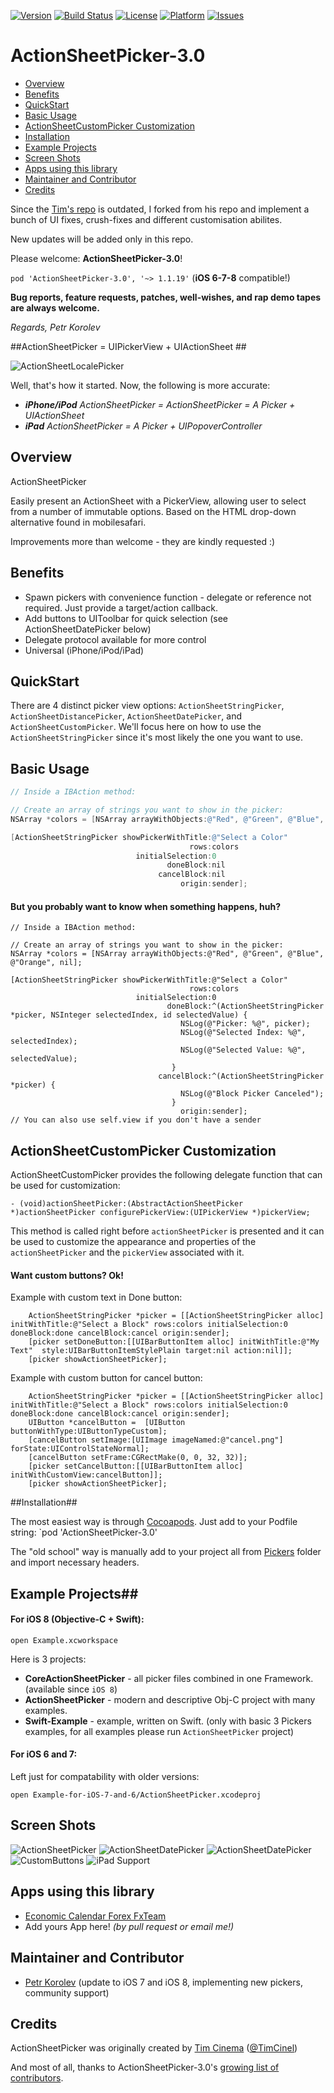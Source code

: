 [![Version](http://img.shields.io/cocoapods/v/ActionSheetPicker-3.0.svg)](http://cocoadocs.org/docsets/ActionSheetPicker-3.0)
[![Build Status](https://travis-ci.org/skywinder/ActionSheetPicker-3.0.svg?branch=master)](https://travis-ci.org/skywinder/ActionSheetPicker-3.0)
[![License](https://img.shields.io/cocoapods/l/ActionSheetPicker-3.0.svg)](http://cocoadocs.org/docsets/ActionSheetPicker-3.0)
[![Platform](https://img.shields.io/cocoapods/p/ActionSheetPicker-3.0.svg)](http://cocoadocs.org/docsets/ActionSheetPicker-3.0)
[![Issues](http://img.shields.io/github/issues/skywinder/ActionSheetPicker-3.0.svg)](https://github.com/skywinder/ActionSheetPicker-3.0/issues?state=open)

ActionSheetPicker-3.0
==================
- [Overview](#overview)
- [Benefits](#benefits)
- [QuickStart](#quickstart)
- [Basic Usage](#basic-usage)
- [ActionSheetCustomPicker Customization](#actionsheetcustompicker-customization)
- [Installation](#installation)
- [Example Projects](#example-projects)
- [Screen Shots](#screen-shots)
- [Apps using this library](#apps-using-this-library)
- [Maintainer and Contributor](#maintainer-and-contributor)
- [Credits](#credits)

Since the [Tim's repo](https://github.com/TimCinel/ActionSheetPicker) is outdated, I forked from his repo and implement a bunch of UI fixes, crush-fixes and different customisation abilites.

New updates will be added only in this repo.

Please welcome: **ActionSheetPicker-3.0**!

`pod 'ActionSheetPicker-3.0', '~> 1.1.19'` (**iOS 6-7-8** compatible!)

**Bug reports, feature requests, patches, well-wishes, and rap demo tapes are always welcome.**

_Regards, Petr Korolev_

##ActionSheetPicker = UIPickerView + UIActionSheet ##

![ActionSheetLocalePicker](https://raw.githubusercontent.com/skywinder/ActionSheetPicker-3.0/master/Screenshots/locale.png "ActionSheetLocalePicker")

Well, that's how it started. Now, the following is more accurate:

 * _**iPhone/iPod** ActionSheetPicker = ActionSheetPicker = A Picker + UIActionSheet_
 * _**iPad** ActionSheetPicker = A Picker + UIPopoverController_


## Overview ##
ActionSheetPicker

Easily present an ActionSheet with a PickerView, allowing user to select from a number of immutable options. Based on the HTML drop-down alternative found in mobilesafari.

Improvements more than welcome - they are kindly requested :)


## Benefits ##

 * Spawn pickers with convenience function - delegate or reference
   not required. Just provide a target/action callback.
 * Add buttons to UIToolbar for quick selection (see ActionSheetDatePicker below)
 * Delegate protocol available for more control
 * Universal (iPhone/iPod/iPad)

## QuickStart

There are 4 distinct picker view options: `ActionSheetStringPicker`, `ActionSheetDistancePicker`, `ActionSheetDatePicker`, and `ActionSheetCustomPicker`. We'll focus here on how to use the `ActionSheetStringPicker` since it's most likely the one you want to use.

## Basic Usage ##

```objective-c
// Inside a IBAction method:

// Create an array of strings you want to show in the picker:
NSArray *colors = [NSArray arrayWithObjects:@"Red", @"Green", @"Blue", @"Orange", nil];

[ActionSheetStringPicker showPickerWithTitle:@"Select a Color"
                                        rows:colors
                            initialSelection:0
                                   doneBlock:nil
                                 cancelBlock:nil
                                      origin:sender];
```

#### But you probably want to know when something happens, huh?

```obj-c
// Inside a IBAction method:

// Create an array of strings you want to show in the picker:
NSArray *colors = [NSArray arrayWithObjects:@"Red", @"Green", @"Blue", @"Orange", nil];

[ActionSheetStringPicker showPickerWithTitle:@"Select a Color"
                                        rows:colors
                            initialSelection:0
                                   doneBlock:^(ActionSheetStringPicker *picker, NSInteger selectedIndex, id selectedValue) {
                                      NSLog(@"Picker: %@", picker);
                                      NSLog(@"Selected Index: %@", selectedIndex);
                                      NSLog(@"Selected Value: %@", selectedValue);
                                    }
                                 cancelBlock:^(ActionSheetStringPicker *picker) {
                                      NSLog(@"Block Picker Canceled");
                                    }
                                      origin:sender];
// You can also use self.view if you don't have a sender
```


## ActionSheetCustomPicker Customization

ActionSheetCustomPicker provides the following delegate function that can be used for customization:

```obj-c
- (void)actionSheetPicker:(AbstractActionSheetPicker *)actionSheetPicker configurePickerView:(UIPickerView *)pickerView;
```
This method is called right before `actionSheetPicker` is presented and it can be used to customize the appearance and properties of the `actionSheetPicker` and the `pickerView` associated with it.


#### Want custom buttons? Ok!

Example with custom text in Done button:
```obj-c
    ActionSheetStringPicker *picker = [[ActionSheetStringPicker alloc] initWithTitle:@"Select a Block" rows:colors initialSelection:0 doneBlock:done cancelBlock:cancel origin:sender];
    [picker setDoneButton:[[UIBarButtonItem alloc] initWithTitle:@"My Text"  style:UIBarButtonItemStylePlain target:nil action:nil]];
    [picker showActionSheetPicker];
```

Example with custom button for cancel button:
```obj-c
    ActionSheetStringPicker *picker = [[ActionSheetStringPicker alloc] initWithTitle:@"Select a Block" rows:colors initialSelection:0 doneBlock:done cancelBlock:cancel origin:sender];
    UIButton *cancelButton =  [UIButton buttonWithType:UIButtonTypeCustom];
    [cancelButton setImage:[UIImage imageNamed:@"cancel.png"] forState:UIControlStateNormal];
    [cancelButton setFrame:CGRectMake(0, 0, 32, 32)];
    [picker setCancelButton:[[UIBarButtonItem alloc] initWithCustomView:cancelButton]];
    [picker showActionSheetPicker];
```

##Installation##

The most easiest way is through [Cocoapods](http://cocoapods.org/).
Just add to your Podfile string: `pod 'ActionSheetPicker-3.0'

The "old school" way is manually add to your project all from [Pickers](/Pickers) folder and import necessary headers.

## Example Projects##
#### For iOS 8 (Objective-C + Swift):
`open Example.xcworkspace`

Here is 3 projects:

- **CoreActionSheetPicker** - all picker files combined in one Framework. (available since `iOS 8`)
- **ActionSheetPicker** - modern and descriptive Obj-C project with many examples.
- **Swift-Example** - example, written on Swift. (only with basic 3 Pickers examples, for all examples please run `ActionSheetPicker` project)



#### For iOS 6 and 7:
Left just for compatability with older versions:

`open Example-for-iOS-7-and-6/ActionSheetPicker.xcodeproj`


## Screen Shots

![ActionSheetPicker](https://raw.githubusercontent.com/skywinder/ActionSheetPicker-3.0/master/Screenshots/string.png "ActionSheetPicker")
![ActionSheetDatePicker](https://raw.githubusercontent.com/skywinder/ActionSheetPicker-3.0/master/Screenshots/date.png "ActionSheetDatePicker")
![ActionSheetDatePicker](https://raw.githubusercontent.com/Jack-s/ActionSheetPicker-3.0/master/Screenshots/time.png "ActionSheetDatePicker")
![CustomButtons](https://raw.githubusercontent.com/skywinder/ActionSheetPicker-3.0/master/Screenshots/custom.png "CustomButtons")
![iPad Support](https://raw.githubusercontent.com/skywinder/ActionSheetPicker-3.0/master/Screenshots/ipad.png "iPad Support")


## Apps using this library

* [Economic Calendar Forex FxTeam](https://itunes.apple.com/us/app/economic-calendar-forex-fxteam/id740636885?mt=8)
* Add yours App here! *(by pull request or email me!)*

## Maintainer and Contributor

- [Petr Korolev](http://github.com/skywinder) (update to iOS 7 and iOS 8, implementing new pickers, community support)

## Credits

ActionSheetPicker was originally created by [Tim Cinema](http://github.com/TimCinel) ([@TimCinel](http://twitter.com/TimCinel))

And most of all, thanks to ActionSheetPicker-3.0's [growing list of contributors](https://github.com/skywinder/ActionSheetPicker-3.0/graphs/contributors).
